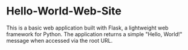 # Hello-World-Web-Site
This is a basic web application built with Flask, a lightweight web framework for Python. The application returns a simple "Hello, World!" message when accessed via the root URL.
